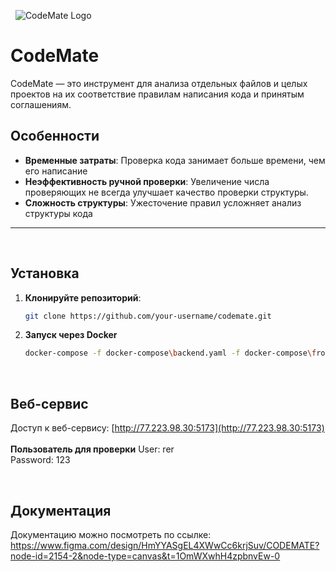 &nbsp;
![CodeMate Logo](https://github.com/user-attachments/assets/538afd93-3de4-443c-ad16-33a1fb6db8a2)
&nbsp;
# CodeMate

CodeMate — это инструмент для анализа отдельных файлов и целых проектов на их соответствие правилам написания кода и принятым соглашениям.
&nbsp;
## Особенности

- **Временные затраты**: Проверка кода занимает больше времени, чем его написание
- **Неэффективность ручной проверки**: Увеличение числа проверяющих не всегда улучшает качество проверки структуры.
- **Сложность структуры**: Ужесточение правил усложняет анализ структуры кода

---
&nbsp;
## Установка

1. **Клонируйте репозиторий**:

   ```bash
   git clone https://github.com/your-username/codemate.git
   ```

2. **Запуск через Docker**

   ```bash
   docker-compose -f docker-compose\backend.yaml -f docker-compose\frondend.yaml --env-file  backend\.env up --build -d
   ```
   
&nbsp;
## Веб-сервис
Доступ к веб-сервису: [http://77.223.98.30:5173](http://77.223.98.30:5173)
</br>
</br>
**Пользователь для проверки**
   User: rer
   </br>
   Password: 123
   
&nbsp;
## Документация

Документацию можно посмотреть по ссылке: https://www.figma.com/design/HmYYASgEL4XWwCc6krjSuv/CODEMATE?node-id=2154-2&node-type=canvas&t=1OmWXwhH4zpbnvEw-0
